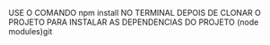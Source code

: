 USE O COMANDO npm install NO TERMINAL DEPOIS DE CLONAR O PROJETO PARA INSTALAR AS DEPENDENCIAS DO PROJETO (node modules)git